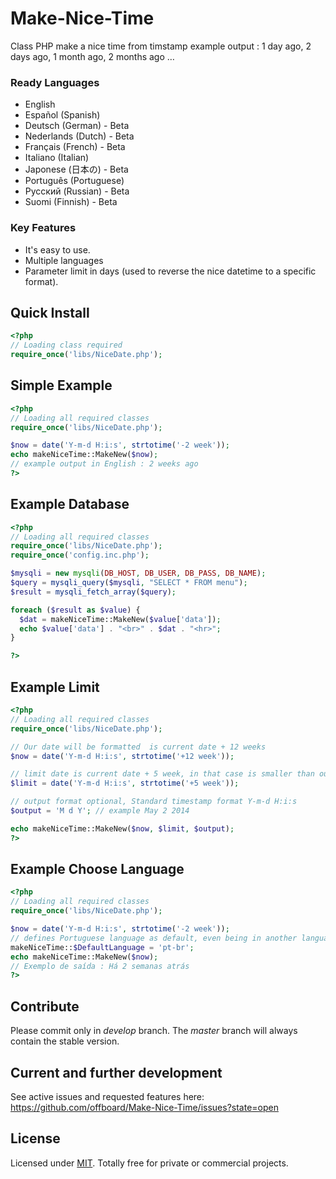 # Make-Nice-Time
Class PHP make a nice time from timstamp
example output : 1 day ago, 2 days ago, 1 month ago, 2 months ago …

### Ready Languages
* English
* Español (Spanish)
* Deutsch (German) - Beta
* Nederlands (Dutch) - Beta
* Français (French) - Beta
* Italiano (Italian)
* Japonese (日本の) - Beta
* Português (Portuguese)
* Русский (Russian) - Beta
* Suomi (Finnish) - Beta

### Key Features
* It's easy to use.
* Multiple languages
* Parameter limit in days (used to reverse the nice datetime to a specific format).

## Quick Install
```php
<?php
// Loading class required
require_once('libs/NiceDate.php');
```

## Simple Example
```php
<?php
// Loading all required classes
require_once('libs/NiceDate.php');

$now = date('Y-m-d H:i:s', strtotime('-2 week'));
echo makeNiceTime::MakeNew($now);
// example output in English : 2 weeks ago
?>
```

## Example Database
```php
<?php
// Loading all required classes
require_once('libs/NiceDate.php');
require_once('config.inc.php');

$mysqli = new mysqli(DB_HOST, DB_USER, DB_PASS, DB_NAME);
$query = mysqli_query($mysqli, "SELECT * FROM menu");
$result = mysqli_fetch_array($query);

foreach ($result as $value) {
  $dat = makeNiceTime::MakeNew($value['data']);
  echo $value['data'] . "<br>" . $dat . "<hr>";
}

?>
```

## Example Limit
```php
<?php
// Loading all required classes
require_once('libs/NiceDate.php');

// Our date will be formatted  is current date + 12 weeks
$now = date('Y-m-d H:i:s', strtotime('+12 week'));

// limit date is current date + 5 week, in that case is smaller than our data
$limit = date('Y-m-d H:i:s', strtotime('+5 week'));

// output format optional, Standard timestamp format Y-m-d H:i:s
$output = 'M d Y'; // example May 2 2014

echo makeNiceTime::MakeNew($now, $limit, $output);
?>
```

## Example Choose Language
```php
<?php
// Loading all required classes
require_once('libs/NiceDate.php');

$now = date('Y-m-d H:i:s', strtotime('-2 week'));
// defines Portuguese language as default, even being in another language standard.
makeNiceTime::$DefaultLanguage = 'pt-br';
echo makeNiceTime::MakeNew($now);
// Exemplo de saída : Há 2 semanas atrás
?>
```

## Contribute

Please commit only in *develop* branch. The *master* branch will always contain the stable version.

## Current and further development

See active issues and requested features here:
https://github.com/offboard/Make-Nice-Time/issues?state=open

## License

Licensed under [MIT](http://www.opensource.org/licenses/mit-license.php). Totally free for private or commercial projects.
